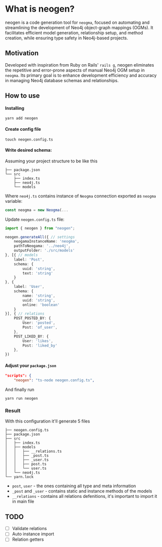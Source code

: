 # What is neogen?

neogen is a code generation tool for `neogma`, focused on automating and streamlining the development of Neo4j object-graph mappings (OGMs). It facilitates efficient model generation, relationship setup, and method creation, while ensuring type safety in Neo4j-based projects.

## Motivation

Developed with inspiration from Ruby on Rails' `rails g`, neogen eliminates the repetitive and error-prone aspects of manual Neo4j OGM setup in `neogma`. Its primary goal is to enhance development efficiency and accuracy in managing Neo4j database schemas and relationships.


## How to use

#### Installing

```shell
yarn add neogen
```

#### Create config file

```shell
touch neogen.config.ts

```

#### Write desired schema:

Assuming your project structure to be like this
```
├── package.json
└── src
    ├── index.ts
    ├── neo4j.ts
    └── models
```

Where `neo4j.ts` contains instance of `Neogma` connection exported as `neogma` variable:

```typescript
const neogma = new Neogma(...
```

Update `neogen.config.ts` file:

```typescript
import { neogen } from "neogen";

neogen.generateAll({ // settings
    neogamaInstanceName: 'neogma',
    pathToNeogama: '../neo4j',
    outputFolder: './src/models'
}, [{ // models
    label: 'Post',
    schema: {
        uuid: 'string',
        text: 'string'
    }
}, {
    label: 'User',
    schema: {
        name: 'string',
        uuid: 'string',
        online: 'boolean'
    }
}], { // relations
    POST_POSTED_BY: {
        User: 'posted',
        Post: 'of_user',
    },
    POST_LIKED_BY: {
        User: 'likes',
        Post: 'liked_by'
    },
})
```

#### Adjust your `package.json`

```json
"scripts": {
    "neogen": "ts-node neogen.config.ts",
```

And finally run

```shell
yarn run neogen
```

### Result

With this configuration it'll generate 5 files

```
├── neogen.config.ts
├── package.json
├── src
│   ├── index.ts
│   ├── models
│   │   ├── __relations.ts
│   │   ├── _post.ts
│   │   ├── _user.ts
│   │   ├── post.ts
│   │   └── user.ts
│   └── neo4j.ts
└── yarn.lock

```
- `post`, `user` - the ones containing all type and meta information
- `_post` and `_user` - contains static and instance methods of the models
- `__relations` - contains all relations defenitions, it's important to import it in main file



## TODO
 - [ ] Validate relations
 - [ ] Auto instance import
 - [ ] Relation getters
